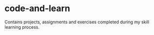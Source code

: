 # code-and-learn
Contains projects, assignments and exercises completed during my skill learning process.
